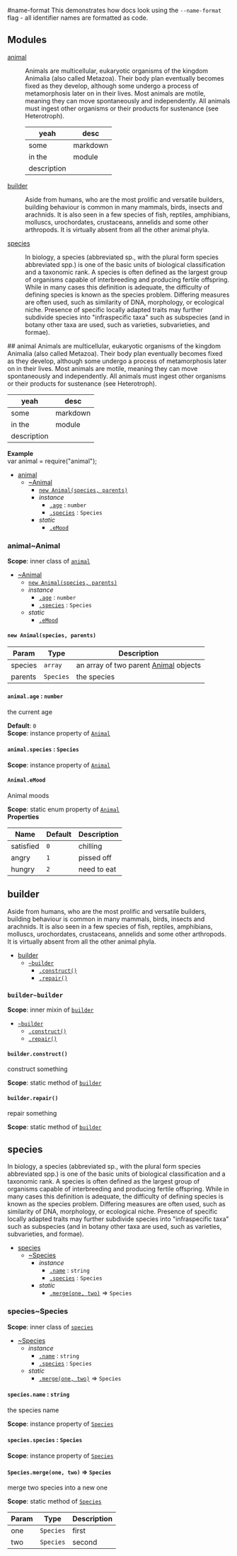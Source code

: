 #name-format
This demonstrates how docs look using the `--name-format` flag - all identifier names are formatted as code.

## Modules
<dl>
<dt><a href="#module_animal">animal</a></dt>
<dd><p>Animals are multicellular, eukaryotic organisms of the kingdom Animalia (also called Metazoa). Their body plan eventually becomes fixed as they develop, although some undergo a process of metamorphosis later on in their lives. Most animals are motile, meaning they can move spontaneously and independently. All animals must ingest other organisms or their products for sustenance (see Heterotroph).</p>
<table>
<thead>
<tr>
<th>yeah</th>
<th>desc</th>
</tr>
</thead>
<tbody>
<tr>
<td>some</td>
<td>markdown</td>
</tr>
<tr>
<td>in the</td>
<td>module</td>
</tr>
<tr>
<td>description</td>
<td></td>
</tr>
</tbody>
</table>
</dd>
<dt><a href="#module_builder">builder</a></dt>
<dd><p>Aside from humans, who are the most prolific and versatile builders, building behaviour is common in many mammals, birds, insects and arachnids. It is also seen in a few species of fish, reptiles, amphibians, molluscs, urochordates, crustaceans, annelids and some other arthropods. It is virtually absent from all the other animal phyla.</p>
</dd>
<dt><a href="#module_species">species</a></dt>
<dd><p>In biology, a species (abbreviated sp., with the plural form species abbreviated spp.) is one of the basic units of biological classification and a taxonomic rank. A species is often defined as the largest group of organisms capable of interbreeding and producing fertile offspring. While in many cases this definition is adequate, the difficulty of defining species is known as the species problem. Differing measures are often used, such as similarity of DNA, morphology, or ecological niche. Presence of specific locally adapted traits may further subdivide species into &quot;infraspecific taxa&quot; such as subspecies (and in botany other taxa are used, such as varieties, subvarieties, and formae).</p>
</dd>
</dl>
<a name="module_animal"></a>
## animal
Animals are multicellular, eukaryotic organisms of the kingdom Animalia (also called Metazoa). Their body plan eventually becomes fixed as they develop, although some undergo a process of metamorphosis later on in their lives. Most animals are motile, meaning they can move spontaneously and independently. All animals must ingest other organisms or their products for sustenance (see Heterotroph).

| yeah | desc |
| ---- | ---- |
| some | markdown |
| in the | module |
| description | |

**Example**  
var animal = require("animal");


* [animal](#module_animal)
  * [~Animal](#module_animal..Animal)
    * [`new Animal(species, parents)`](#new_module_animal..Animal_new)
    * _instance_
      * [`.age`](#module_animal..Animal#age) : <code>number</code>
      * [`.species`](#module_animal..Animal#species) : <code>Species</code>
    * _static_
      * [`.eMood`](#module_animal..Animal.eMood)

<a name="module_animal..Animal"></a>
### animal~Animal
**Scope**: inner class of <code>[animal](#module_animal)</code>  

* [~Animal](#module_animal..Animal)
  * [`new Animal(species, parents)`](#new_module_animal..Animal_new)
  * _instance_
    * [`.age`](#module_animal..Animal#age) : <code>number</code>
    * [`.species`](#module_animal..Animal#species) : <code>Species</code>
  * _static_
    * [`.eMood`](#module_animal..Animal.eMood)

<a name="new_module_animal..Animal_new"></a>
#### `new Animal(species, parents)`

| Param | Type | Description |
| --- | --- | --- |
| species | <code>array</code> | an array of two parent [Animal](Animal) objects |
| parents | <code>Species</code> | the species |

<a name="module_animal..Animal#age"></a>
#### `animal.age` : <code>number</code>
the current age

**Default**: <code>0</code>  
**Scope**: instance property of <code>[Animal](#module_animal..Animal)</code>  
<a name="module_animal..Animal#species"></a>
#### `animal.species` : <code>Species</code>
**Scope**: instance property of <code>[Animal](#module_animal..Animal)</code>  
<a name="module_animal..Animal.eMood"></a>
#### `Animal.eMood`
Animal moods

**Scope**: static enum property of <code>[Animal](#module_animal..Animal)</code>  
**Properties**

| Name | Default | Description |
| --- | --- | --- |
| satisfied | <code>0</code> | chilling |
| angry | <code>1</code> | pissed off |
| hungry | <code>2</code> | need to eat |

<a name="module_builder"></a>
## builder
Aside from humans, who are the most prolific and versatile builders, building behaviour is common in many mammals, birds, insects and arachnids. It is also seen in a few species of fish, reptiles, amphibians, molluscs, urochordates, crustaceans, annelids and some other arthropods. It is virtually absent from all the other animal phyla.


* [builder](#module_builder)
  * [`~builder`](#module_builder..builder)
    * [`.construct()`](#module_builder..builder.construct)
    * [`.repair()`](#module_builder..builder.repair)

<a name="module_builder..builder"></a>
### `builder~builder`
**Scope**: inner mixin of <code>[builder](#module_builder)</code>  

* [`~builder`](#module_builder..builder)
  * [`.construct()`](#module_builder..builder.construct)
  * [`.repair()`](#module_builder..builder.repair)

<a name="module_builder..builder.construct"></a>
#### `builder.construct()`
construct something

**Scope**: static method of <code>[builder](#module_builder..builder)</code>  
<a name="module_builder..builder.repair"></a>
#### `builder.repair()`
repair something

**Scope**: static method of <code>[builder](#module_builder..builder)</code>  
<a name="module_species"></a>
## species
In biology, a species (abbreviated sp., with the plural form species abbreviated spp.) is one of the basic units of biological classification and a taxonomic rank. A species is often defined as the largest group of organisms capable of interbreeding and producing fertile offspring. While in many cases this definition is adequate, the difficulty of defining species is known as the species problem. Differing measures are often used, such as similarity of DNA, morphology, or ecological niche. Presence of specific locally adapted traits may further subdivide species into "infraspecific taxa" such as subspecies (and in botany other taxa are used, such as varieties, subvarieties, and formae).


* [species](#module_species)
  * [~Species](#module_species..Species)
    * _instance_
      * [`.name`](#module_species..Species#name) : <code>string</code>
      * [`.species`](#module_species..Species#species) : <code>Species</code>
    * _static_
      * [`.merge(one, two)`](#module_species..Species.merge) ⇒ <code>Species</code>

<a name="module_species..Species"></a>
### species~Species
**Scope**: inner class of <code>[species](#module_species)</code>  

* [~Species](#module_species..Species)
  * _instance_
    * [`.name`](#module_species..Species#name) : <code>string</code>
    * [`.species`](#module_species..Species#species) : <code>Species</code>
  * _static_
    * [`.merge(one, two)`](#module_species..Species.merge) ⇒ <code>Species</code>

<a name="module_species..Species#name"></a>
#### `species.name` : <code>string</code>
the species name

**Scope**: instance property of <code>[Species](#module_species..Species)</code>  
<a name="module_species..Species#species"></a>
#### `species.species` : <code>Species</code>
**Scope**: instance property of <code>[Species](#module_species..Species)</code>  
<a name="module_species..Species.merge"></a>
#### `Species.merge(one, two)` ⇒ <code>Species</code>
merge two species into a new one

**Scope**: static method of <code>[Species](#module_species..Species)</code>  

| Param | Type | Description |
| --- | --- | --- |
| one | <code>Species</code> | first |
| two | <code>Species</code> | second |

